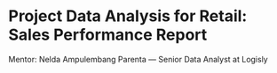 # Project Data Analysis for Retail: Sales Performance Report
Mentor: Nelda Ampulembang Parenta — Senior Data Analyst at Logisly

